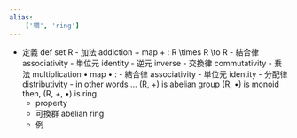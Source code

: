 ```yaml
---
alias:
    ['環', 'ring']
---
```

- 定義 def
        set R
        - 加法 addiction +
            map + : R \times R \to R
            - 結合律 associativity
            - 単位元 identity
            - 逆元 inverse
            - 交換律 commutativity
        - 乗法 multiplication •
            map • : 
            - 結合律 associativity
            - 単位元 identity
        - 分配律 distributivity
        - in other words …
            (R, +) is abelian group
            (R, •) is monoid
            then, (R, +, •) is ring
    - property
    - 可換群 abelian ring
    - 例